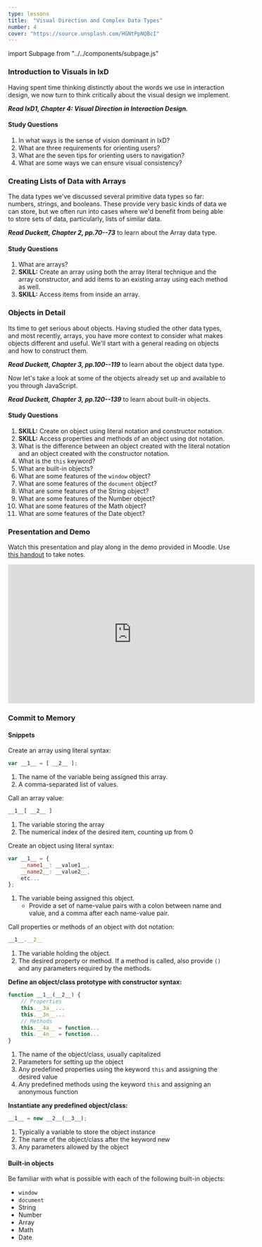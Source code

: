 ```yaml
---
type: lessons
title:  "Visual Direction and Complex Data Types"
number: 4
cover: "https://source.unsplash.com/HGNtPpNQBcI"
---
```

import Subpage from "../../components/subpage.js"

<Subpage slug="intro-to-visuals">

### Introduction to Visuals in IxD

Having spent time thinking distinctly about the words we use in interaction design, we now turn to think critically about the visual design we implement.

***Read IxD1, Chapter 4: Visual Direction in Interaction Design.***

#### Study Questions

1. In what ways is the sense of vision dominant in IxD?
2. What are three requirements for orienting users?
3. What are the seven tips for orienting users to navigation?
4. What are some ways we can ensure visual consistency?

</Subpage>
<Subpage slug="creating-lists">

### Creating Lists of Data with Arrays

The data types we've discussed several primitive data types so far: numbers, strings, and booleans. These provide very basic kinds of data we can store, but we often run into cases where we'd benefit from being able to store sets of data, particularly, lists of similar data.

***Read Duckett, Chapter 2, pp.70--73*** to learn about the Array data type.

#### Study Questions

1. What are arrays?
2. **SKILL:** Create an array using both the array literal technique and the array constructor, and add items to
an existing array using each method as well.
3. **SKILL:** Access items from inside an array.

</Subpage>
<Subpage slug="objects-in-detail">

### Objects in Detail

Its time to get serious about objects. Having studied the other data types, and most recently, arrays, you have
more context to consider what makes objects different and useful. We'll start with a general reading on objects
and how to construct them.

***Read Duckett, Chapter 3, pp.100--119*** to learn about the object data type.

Now let's take a look at some of the objects already set up and available to you through JavaScript.

***Read Duckett, Chapter 3, pp.120--139*** to learn about built-in objects.

#### Study Questions

1. **SKILL:** Create on object using literal notation and constructor notation.
9. **SKILL:** Access properties and methods of an object using dot notation.
10. What is the difference between an object created with the literal notation and an object created with the
constructor notation.
11. What is the `this` keyword?
12. What are built-in objects?
13. What are some features of the `window` object?
14. What are some features of the `document` object?
15. What are some features of the String object?
16. What are some features of the Number object?
17. What are some features of the Math object?
18. What are some features of the Date object?

</Subpage>
<Subpage slug="presentation-and-demo">

### Presentation and Demo

Watch this presentation and play along in the demo provided in Moodle. Use [this handout](/docs/vcd-3650-lesson-4.pdf) to take notes.

<iframe width="560" height="315" src="https://www.youtube.com/embed/1DzO-uP2XA4" frameborder="0" allowfullscreen></iframe>

</Subpage>
<Subpage slug="commit-to-memory">

### Commit to Memory

#### Snippets

Create an array using literal syntax:

```js
var __1__ = [ __2__ ];
```

1. The name of the variable being assigned this array.
2. A comma-separated list of values.

Call an array value:

```js
__1__[ __2__ ]
````

1. The variable storing the array
2. The numerical index of the desired item, counting up from 0

Create an object using literal syntax:

```js
var __1__ = {
    __name1__: __value1__,
    __name2__: __value2__,
    etc...
};
```

1. The variable being assigned this object.
    * Provide a set of name-value pairs with a colon between name and value, and a comma after each
name-value pair.

Call properties or methods of an object with dot notation:

```js
__1__.__2__
````

1. The variable holding the object.
2. The desired property or method. If a method is called, also provide `()` and any parameters required by the methods.

**Define an object/class prototype with constructor syntax:**

```js
function __1__(__2__) {
    // Properties
    this.__3a__...
    this.__3n__...
    // Methods
    this.__4a__ = function...
    this.__4n__ = function...
}
```

1. The name of the object/class, usually capitalized
2. Parameters for setting up the object
3. Any predefined properties using the keyword `this` and assigning the desired value
4. Any predefined methods using the keyword `this` and assigning an anonymous function

**Instantiate any predefined object/class:**

```js
__1__ = new __2__(__3__);
```

1. Typically a variable to store the object instance
2. The name of the object/class after the keyword new
3. Any parameters allowed by the object

#### Built-in objects

Be familiar with what is possible with each of the following built-in objects:

* `window`
* `document`
* String
* Number
* Array
* Math
* Date

</Subpage>
